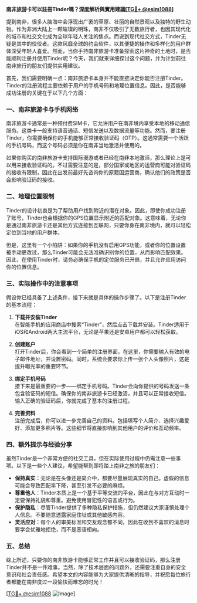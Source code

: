 **南非旅游卡可以註冊Tinder嗎？深度解析與實用建議[[TG💪+ @esim1088](https://t.me/s/esim1088)]**

提到南非，很多人脑海中会浮现出广袤的草原、壮丽的自然景观以及独特的野生动物。作为非洲大陆上一颗璀璨的明珠，南非不仅吸引了无数旅行者，也因其现代化的城市和社交文化成为全球年轻人关注的焦点。而说到现代社交方式，Tinder无疑是其中的佼佼者。这款风靡全球的约会软件，以其便捷的操作和多样化的用户群体深受年轻人喜爱。然而，当你手持南非旅游卡准备探索这片神奇的土地时，是否能顺利注册并使用Tinder呢？今天，我们就来详细探讨这个问题，并为计划前往南非旅行的朋友们提供实用建议。

首先，我们需要明确一点：南非旅游卡本身并不能直接决定你能否注册Tinder。Tinder的注册流程主要依赖于用户的手机号码和地理位置信息。因此，是否能够成功注册的关键在于以下几个方面：

### 一、南非旅游卡与手机网络

南非旅游卡通常是一种预付费SIM卡，它允许用户在南非境内享受本地的移动通信服务。这类卡一般支持语音通话、短信发送以及数据流量等功能。然而，要注册Tinder，你需要确保你的手机能够正常接收验证码（OTP）。这通常需要一个活跃的手机号码，而这个号码必须是你在南非当地激活并使用的。

如果你购买的南非旅游卡支持国际漫游或者已经在南非本地激活，那么理论上是可以用来接收验证码的。不过需要注意的是，部分国家或地区的运营商可能对验证码的接收有限制，因此在出发前最好先咨询你的原籍国运营商，确认他们的政策是否会影响验证码的接收。

### 二、地理位置限制

Tinder的设计初衷是为了帮助用户找到附近的潜在对象。因此，即使你成功注册了账号，Tinder也会根据你的GPS位置显示附近的匹配对象。这意味着，无论你是通过南非旅游卡还是其他方式连接到互联网，只要你身在南非境内，就可以轻松定位到当地的用户群体。

但是，这里有一个小陷阱：如果你的手机没有启用GPS功能，或者你的位置设置被手动更改过，那么Tinder可能会无法准确识别你的位置，从而影响匹配效果。因此，在使用Tinder时，请务必确保手机的定位服务已开启，并且允许应用访问你的位置信息。

### 三、实际操作中的注意事项

假设你已经具备了上述条件，接下来就是具体的操作步骤了。以下是注册Tinder的基本流程：

1. **下载并安装Tinder**  
   在智能手机的应用商店中搜索“Tinder”，然后点击下载并安装。Tinder适用于iOS和Android两大主流平台，无论是苹果还是安卓用户都可以轻松获取。

2. **创建账户**  
   打开Tinder后，你会看到一个简单的注册界面。在这里，你需要输入有效的电子邮件地址，并设置密码。同时，系统会要求你上传一张个人头像照片，这是提升曝光率的重要环节。

3. **绑定手机号码**  
   接下来是最重要的一步——绑定手机号码。Tinder会向你提供的号码发送一条包含验证码的短信。确保你的南非旅游卡已经激活，并且可以正常接收短信。输入正确的验证码后，你就完成了基本的注册过程。

4. **完善资料**  
   注册完成后，你可以进一步完善自己的资料。包括填写个人简介、选择兴趣爱好、添加更多照片等。这些细节将直接影响到其他用户的评价和互动频率。

### 四、额外提示与经验分享

虽然Tinder是一个非常方便的社交工具，但在实际使用过程中仍需注意一些事项。以下是一些个人建议，希望能帮到即将踏上南非之旅的朋友们：

- **保持真实**：无论是在头像还是简介中，都要尽量展现真实的自己。虚假的信息可能会导致匹配率下降，甚至引发不必要的麻烦。
- **尊重他人**：Tinder本质上是一个基于平等交流的平台，因此在与对方互动时一定要保持礼貌和尊重。避免使用冒犯性的语言或行为。
- **保护隐私**：尽管Tinder提供了多种隐私保护措施，但仍然建议大家谨慎处理个人信息。不要随意透露家庭住址或其他敏感内容。
- **灵活应对**：每个人的审美标准和交友观念都不同，因此在收到不喜欢的消息时要学会优雅地拒绝，而不是恶语相向。

### 五、总结

综上所述，只要你的南非旅游卡能够正常工作并且可以接收验证码，那么注册Tinder并不是一件难事。当然，除了技术层面的问题外，还需要注重自身的安全意识和社会责任感。希望本文的内容能够为大家提供清晰的指导，并祝愿每位旅行者都能在南非度过一段愉快而难忘的时光！

[[TG💪+ @esim1088](https://t.me/s/esim1088) ![Image](https://i.postimg.cc/4NQfJmqS/Snipaste-2025-05-13-00-14-12.png)]
